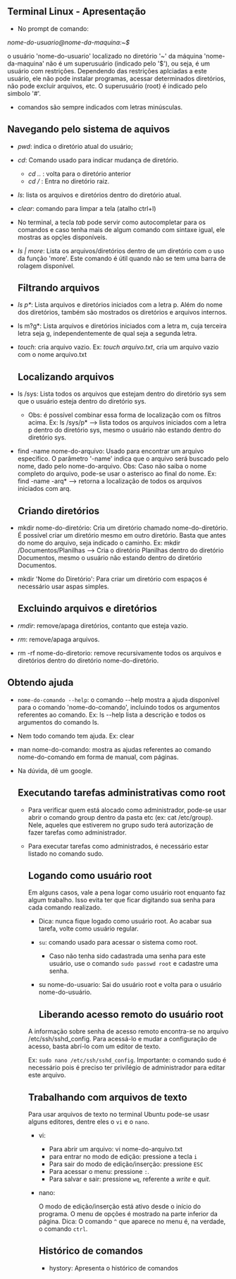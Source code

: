 ## Terminal Linux - Apresentação

* No prompt de comando:

_nome-do-usuario@nome-da-maquina:~$_

o  usuário 'nome-do-usuario' localizado no diretório '~' da máquina 'nome-da-maquina' não é um superusuário (indicado pelo '$'), ou seja, é um usuário com restrições. Dependendo das restrições aplciadas a este usuário, ele não pode instalar programas, acessar determinados diretórios, não pode excluir arquivos, etc. O superusuário (root) é indicado pelo simbolo '#'.

* comandos são sempre indicados com letras minúsculas.

## Navegando pelo sistema de aquivos

* _pwd_: indica o diretório atual do usuário;

* _cd_: Comando usado para indicar mudança de diretório. 

  * _cd .._ : volta para o diretório anterior
  * _cd /_ : Entra no diretório raiz.

* _ls_: lista os arquivos e diretórios dentro do diretório atual.

* _clear_: comando para limpar a tela (atalho ctrl+l)

* No terminal, a tecla _tab_ pode servir como autocompletar para os comandos e caso tenha mais de algum comando com sintaxe igual, ele mostras as opçĩes disponíveis. 

* _ls | more_: Lista os arquivos/diretórios dentro de um diretório com o uso da função 'more'. Este comando é útil quando não se tem uma barra de rolagem disponível. 

  ## Filtrando arquivos

* _ls p*_: Lista arquivos e diretórios iniciados com a letra p. Além do nome dos diretórios, também são mostrados os diretórios e arquivos internos.

* ls m?g*: Lista arquivos e diretórios iniciados com a letra m, cuja terceira letra seja g, independentemente de qual seja a segunda letra. 

* _touch_: cria arquivo vazio. Ex: _touch arquivo.txt_, cria um arquivo vazio com o nome arquivo.txt

  ## Localizando arquivos

* ls /sys: Lista todos os arquivos que estejam dentro do diretório sys sem que o usuário esteja dentro do diretório sys. 

  * Obs: é possível combinar essa forma de localização com os filtros acima. Ex: ls /sys/p* --> lista todos os arquivos iniciados com a letra p dentro do diretório sys, mesmo o usuário não estando dentro do diretório sys. 

* find -name nome-do-arquivo: Usado para encontrar um arquivo específico. O parâmetro '-name' indica que o arquivo será buscado pelo nome, dado pelo nome-do-arquivo. Obs: Caso não saiba o nome completo do arquivo, pode-se usar o asterisco ao final do nome. Ex: find -name -arq* --> retorna a localização de todos os arquivos iniciados com arq.  

  ## Criando diretórios

* mkdir nome-do-diretório: Cria um diretório chamado nome-do-diretório. É possível criar um diretório mesmo em outro diretório. Basta que antes do nome do arquivo, seja indicado o caminho. Ex: mkdir /Documentos/Planilhas --> Cria o diretório Planilhas dentro do diretório Documentos, mesmo o usuário não estando dentro do diretório Documentos. 

* mkdir 'Nome do Diretório': Para criar um diretório com espaços é necessário usar aspas simples.

  ## Excluindo arquivos e diretórios

* _rmdir_: remove/apaga diretórios, contanto que esteja vazio.

* _rm_: remove/apaga arquivos. 

* rm -rf nome-do-diretorio: remove recursivamente todos os arquivos e diretórios dentro do diretório nome-do-diretório.

## Obtendo ajuda

* `nome-do-comando --help`: o comando --help mostra a ajuda disponível para o comando 'nome-do-comando', incluindo todos os argumentos referentes ao comando. Ex: ls --help lista a descrição e todos os argumentos do comando ls.

* Nem todo comando tem ajuda. Ex: clear

* man nome-do-comando: mostra as ajudas referentes ao comando nome-do-comando em forma de manual, com páginas. 

* Na dúvida, dê um google. 

  ## Executando tarefas administrativas como root

  * Para verificar quem está alocado como administrador, pode-se usar abrir o comando group dentro da pasta etc (ex: cat /etc/group). Nele, aqueles que estiverem no grupo sudo terá autorização de fazer tarefas como administrador.

  * Para executar tarefas como administrados, é necessário estar listado no comando sudo. 

    ## Logando como usuário root

    Em alguns casos, vale a pena logar como usuário root enquanto faz algum trabalho. Isso evita ter que ficar digitando sua senha para cada comando realizado. 

    * Dica: nunca fique logado como usuário root. Ao acabar sua tarefa, volte como usuário regular. 

    * `su`: comando usado para acessar o sistema como root. 

      * Caso não tenha sido cadastrada uma senha para este usuário, use o comando `sudo passwd root` e cadastre uma senha. 

    * su nome-do-usuario: Sai do usuário root e volta para o usuário nome-do-usuário.

      ## Liberando acesso remoto do usuário root

    A informação sobre senha de acesso remoto encontra-se no arquivo /etc/ssh/sshd_config. Para acessá-lo e mudar a  configuração de acesso, basta abrí-lo com um editor de texto.

    Ex: `sudo nano /etc/ssh/sshd_config`. Importante: o comando sudo é necessário pois é preciso ter privilégio de administrador para editar este arquivo. 

    ## Trabalhando com arquivos de texto

    Para usar arquivos de texto no terminal Ubuntu pode-se usasr alguns editores, dentre eles o `vi` e o `nano`. 

    * vi: 

      * Para abrir um arquivo: vi nome-do-arquivo.txt
      * para entrar no modo de edição: pressione a tecla `i`
      * Para sair do modo de edição/inserção: pressione `ESC`
      * Para acessar o menu: pressione `:`.
      * Para salvar e sair: pressione `wq`, referente a *write* e *quit*. 

    * nano:

      O modo de edição/inserção está ativo desde o início do programa. O menu de opções é mostrado na parte inferior da página. Dica: O comando `^` que aparece no menu é, na verdade, o comando `ctrl`.

      ## Histórico de comandos

      * hystory: Apresenta o histórico de comandos 
